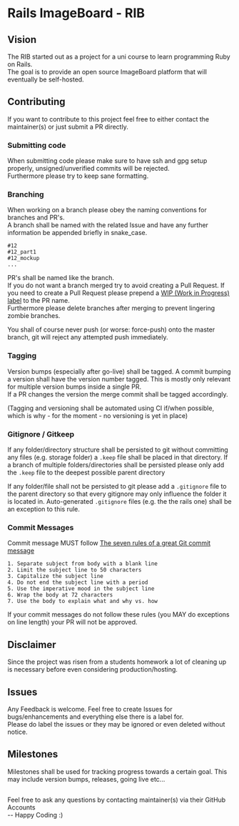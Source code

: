 # Rails ImageBoard - RIB

## Vision
The RIB started out as a project for a uni course to learn programming Ruby on Rails.  
The goal is to provide an open source ImageBoard platform that will eventually be self-hosted.  

## Contributing
If you want to contribute to this project feel free to either contact the maintainer(s) or just submit a PR directly.

### Submitting code
When submitting code please make sure to have ssh and gpg setup properly, unsigned/unverified commits will be rejected.  
Furthermore please try to keep sane formatting.

### Branching
When working on a branch please obey the naming conventions for branches and PR's.  
A branch shall be named with the related Issue and have any further information be appended briefly in snake_case.  
```
#12
#12_part1
#12_mockup
...
```
PR's shall be named like the branch.  
If you do not want a branch merged try to avoid creating a Pull Request.
If you need to create a Pull Request please prepend a [WIP (Work in Progress) label](https://github.com/marketplace/wip)
to the PR name.  
Furthermore please delete branches after merging to prevent lingering zombie branches.

You shall of course never push (or worse: force-push) onto the master branch, git will reject any attempted push immediately.

### Tagging
Version bumps (especially after go-live) shall be tagged. A commit bumping a version shall have the version number tagged.
This is mostly only relevant for multiple version bumps inside a single PR.  
If a PR changes the version the merge commit shall be tagged accordingly.

(Tagging and versioning shall be automated using CI if/when possible, which is why - for the moment - no versioning is yet in place)

### Gitignore / Gitkeep

If any folder/directory structure shall be persisted to git without committing any files (e.g. storage folder) a `.keep` file
shall be placed in that directory. If a branch of multiple folders/directories shall be persisted please only add the `.keep`
file to the deepest possible parent directory

If any folder/file shall not be persisted to git please add a `.gitignore` file to the parent directory so that every
gitignore may only influence the folder it is located in. Auto-generated `.gitignore` files (e.g. the the rails one)
shall be an exception to this rule.

### Commit Messages
Commit message MUST follow [The seven rules of a great Git commit message](https://chris.beams.io/posts/git-commit/)

    1. Separate subject from body with a blank line
    2. Limit the subject line to 50 characters
    3. Capitalize the subject line
    4. Do not end the subject line with a period
    5. Use the imperative mood in the subject line
    6. Wrap the body at 72 characters
    7. Use the body to explain what and why vs. how
    
If your commit messages do not follow these rules (you MAY do exceptions on line length) your PR will not be approved.

## Disclaimer
Since the project was risen from a students homework a lot of cleaning up is necessary before even considering production/hosting.

## Issues
Any Feedback is welcome. Feel free to create Issues for bugs/enhancements and everything else there is a label for.  
Please do label the issues or they may be ignored or even deleted without notice.

## Milestones
Milestones shall be used for tracking progress towards a certain goal. This may include version bumps, releases, going live etc... 

##
Feel free to ask any questions by contacting maintainer(s) via their GitHub Accounts  
-- Happy Coding :)